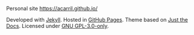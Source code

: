 Personal site https://acarril.github.io/

Developed with [Jekyll](https://jekyllrb.com/).
Hosted in [GitHub Pages](https://github.com/).
Theme based on <a href="">[Just the Docs](https://github.com/pmarsceill/just-the-docs).
Licensed under <a href="https://www.gnu.org/licenses/gpl-3.0">GNU GPL-3.0-only</a>.
